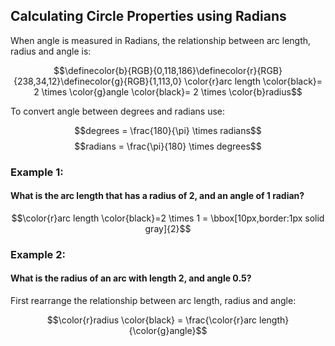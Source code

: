 ## Calculating Circle Properties using Radians

When angle is measured in Radians, the relationship between arc length, radius and angle is:

$$\definecolor{b}{RGB}{0,118,186}\definecolor{r}{RGB}{238,34,12}\definecolor{g}{RGB}{1,113,0} \color{r}arc length \color{black}= 2 \times \color{g}angle \color{black}= 2 \times \color{b}radius$$

To convert angle between degrees and radians use:

$$degrees = \frac{180}{\pi} \times radians$$
$$radians = \frac{\pi}{180} \times degrees$$

### Example 1:

#### What is the arc length that has a radius of 2, and an angle of 1 radian?

$$\color{r}arc length \color{black}=2 \times 1 = \bbox[10px,border:1px solid gray]{2}$$

### Example 2:

#### What is the radius of an arc with length 2, and angle 0.5?

First rearrange the relationship between arc length, radius and angle:

$$\color{r}radius \color{black} = \frac{\color{r}arc length}{\color{g}angle}$$